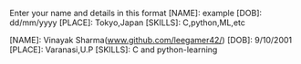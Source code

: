 Enter your name and details in this format
[NAME]: example
[DOB]: dd/mm/yyyy
[PLACE]: Tokyo,Japan
[SKILLS]: C,python,ML,etc


[NAME]: Vinayak Sharma(www.github.com/leegamer42/)
[DOB]: 9/10/2001
[PLACE]: Varanasi,U.P
[SKILLS]: C and python-learning
